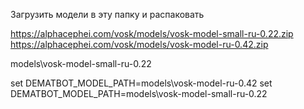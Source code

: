 Загрузить модели в эту папку и распаковать

https://alphacephei.com/vosk/models/vosk-model-small-ru-0.22.zip
https://alphacephei.com/vosk/models/vosk-model-ru-0.42.zip

models\vosk-model-small-ru-0.22

set DEMATBOT_MODEL_PATH=models\\vosk-model-ru-0.42
set DEMATBOT_MODEL_PATH=models\\vosk-model-small-ru-0.22